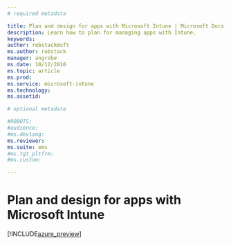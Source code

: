 ```yaml
---
# required metadata

title: Plan and design for apps with Microsoft Intune | Microsoft Docs
description: Learn how to plan for managing apps with Intune.
keywords:
author: robstackmsftms.author: robstack
manager: angrobe
ms.date: 10/12/2016
ms.topic: article
ms.prod:
ms.service: microsoft-intune
ms.technology:
ms.assetid: 

# optional metadata

#ROBOTS:
#audience:
#ms.devlang:
ms.reviewer: 
ms.suite: ems
#ms.tgt_pltfrm:
#ms.custom:

---
```


# Plan and design for apps with Microsoft Intune


[!INCLUDE[azure_preview](../includes/azure_preview.md)]